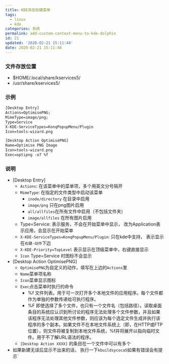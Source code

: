 ```yaml
---
title: KDE添加右键菜单
tags:
  - linux
  - kde
categories: 系统
permalink: add-custom-context-menu-to-kde-dolphin
id: 21
updated: '2020-02-21 15:11:48'
date: 2020-02-21 15:11:48
---
```


### 文件存放位置
- $HOME/.local/share/kservices5/
- /usr/share/kservices5/

### 示例
```xml
[Desktop Entry]
Actions=OptimisePNG;
MimeType=image/png;
Type=Service
X-KDE-ServiceTypes=KonqPopupMenu/Plugin
Icon=tools-wizard.png

[Desktop Action OptimisePNG]
Name=Optimise PNG Image
Icon=tools-wizard.png
Exec=optipng -o7 %f
```

### 说明
- [Desktop Entry]
  - `Actions`: 在该菜单中的菜单项，多个用英文分号隔开
  - `MimeType`: 在指定的文件类型中启动该菜单
    - `inode/directory` 在目录中启用
    - `image/png` 只在png图片启用
    - `all/allfiles`在所有文件中启用（不包括文件夹）
    - `image/allfiles` 在所有图片启用
  - Type=Service: 表示服务，不会在开始菜单中显示， 改为Application表示应用，会显示在开始菜单
  - `X-KDE-ServiceTypes=KonqPopupMenu/Plugin`: 只在kde中支持，  表示显示在`右键-动作`下边
  - `X-KDE-Priority=TopLevel` 表示显示在顶级菜单中，右键直接显示
  - `Icon` Type=Service 时图标不会显示
- [Desktop Action OptimisePNG]
  - `OptimisePNG`为自定义的动作，填写在上边的`Actions`里
  - `Name`菜单项名称
  - `Icon`菜单显示图标
  - `Exec`点击菜单时执行的命令
    - %f 文件列表。用于可一次打开多个本地文件的应用程序。每个文件都作为单独的参数传递给可执行程序。
    - %F 即使选择了多个文件，也只有一个文件名（包括路径）。读取桌面条目的系统应认识到所讨论的程序无法处理多个文件参数，并且如果该程序无法处理其他文件参数，则应该为每个选定文件生成并执行该程序的多个副本。如果文件不在本地文件系统上（即，在HTTP或FTP位置），则文件将被复制到本地文件系统，%f并将展开以指向临时文件。用于不了解URL语法的程序。
  - `[Desktop Action XXXX]` 的条目在一个文件中可以有多个
- 如果新建无误后显示不出来的话， 执行一下`kbuildsycoca5`如果有错误会有提示`
